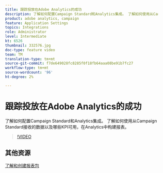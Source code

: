 ```yaml
---
title: 跟踪投放在Adobe Analytics的成功
description: 了解如何配置Campaign Standard和Analytics集成。 了解如何使用从Campaign Standard接收的数据以及哪些KPI可用，在Analytics中构建报表。
product: adobe analytics, campaign
feature: Application Settings
topics: Integrations
role: Administrator
level: Intermediate
kt: 6526
thumbnail: 332576.jpg
doc-type: feature video
team: TM
translation-type: tm+mt
source-git-commit: f7de649028fc8285f0f18fb64aaa08be91b7fc27
workflow-type: tm+mt
source-wordcount: '96'
ht-degree: 2%

---
```



# 跟踪投放在Adobe Analytics的成功

了解如何配置Campaign Standard和Analytics集成。 了解如何使用从Campaign Standard接收的数据以及哪些KPI可用，在Analytics中构建报表。

>[!VIDEO](https://video.tv.adobe.com/v/332576/?quality=12)

## 其他资源

[了解和创建报表包](https://experienceleague.adobe.com/docs/analytics-learn/tutorials/intro-to-analytics/analytics-basics/understanding-and-creating-report-suites.html?lang=en#intro-to-analytics)
